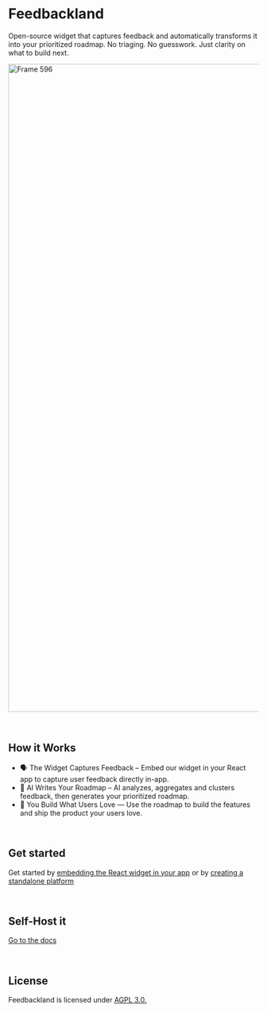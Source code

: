 # Feedbackland

Open-source widget that captures feedback and automatically transforms it into your prioritized roadmap. No triaging. No guesswork. Just clarity on what to build next.

<img width="2473" height="1304" alt="Frame 596" src="https://github.com/user-attachments/assets/49840e1f-1231-4039-b9ea-e89c3ac90348" />

&nbsp;

## How it Works

- 🗣️ The Widget Captures Feedback – Embed our widget in your React app to capture user feedback directly in-app.
- 🤖 AI Writes Your Roadmap – AI analyzes, aggregates and clusters feedback, then generates your prioritized roadmap.
- 🚀 You Build What Users Love — Use the roadmap to build the features and ship the product your users love.

&nbsp;
&nbsp;
&nbsp;

## Get started

Get started by [embedding the React widget in your app](http://feedbackland.com/#embed) or by [creating a standalone platform](https://get-started.feedbackland.com/)

&nbsp;
&nbsp;
&nbsp;

## Self-Host it

[Go to the docs](https://github.com/feedbackland/feedbackland/blob/main/SELFHOSTING.md)

&nbsp;
&nbsp;
&nbsp;

## License

Feedbackland is licensed under [AGPL 3.0.](https://github.com/feedbackland/feedbackland?tab=AGPL-3.0-1-ov-file)
